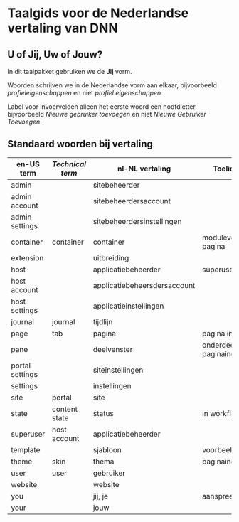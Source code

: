 # Taalgids voor de Nederlandse vertaling van DNN

## U of Jij, Uw of Jouw?

In dit taalpakket gebruiken we de **Jij** vorm.

Woorden schrijven we in de Nederlandse vorm aan elkaar, bijvoorbeeld *profieleigenschappen* en niet *profiel eigenschappen*

Label voor invoervelden alleen het eerste woord een hoofdletter, bijvoorbeeld *Nieuwe gebruiker toevoegen* en niet *Nieuwe Gebruiker Toevoegen*. 

## Standaard woorden bij vertaling

en-US term | *Technical term* | nl-NL vertaling | Toelichting
--- | --- | --- | ---
admin |  | sitebeheerder |  
admin account |  | sitebeheerdersaccount |  
admin settings |  | sitebeheerdersinstellingen |  
container | container | container | modulevorm op pagina
extension |  | uitbreiding | 
host |  | applicatiebeheerder | superuser
host account |  | applicatiebeheersdersaccount | 
host settings |  | applicatieinstellingen | 
journal | journal | tijdlijn | 
page | tab | pagina | pagina in de site
pane | | deelvenster | onderdeel paginaindeling
portal settings |  | siteinstellingen |
settings |  | instellingen |  
site | portal | site | 
state | content state | status | in workflows
superuser | host account | applicatiebeheerder | 
template | | sjabloon | voorbeeldindeling
theme | skin | thema | paginaindeling
user | user | gebruiker | 
website |  | website |
you | | jij, je | aanspreekvorm
your | | jouw | 
